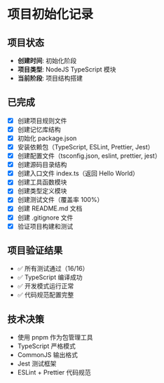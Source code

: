 # 项目初始化记录

## 项目状态
- **创建时间**: 初始化阶段
- **项目类型**: NodeJS TypeScript 模块
- **当前阶段**: 项目结构搭建

## 已完成
- [x] 创建项目规则文件
- [x] 创建记忆库结构
- [x] 初始化 package.json
- [x] 安装依赖包（TypeScript, ESLint, Prettier, Jest）
- [x] 创建配置文件（tsconfig.json, eslint, prettier, jest）
- [x] 创建源码目录结构
- [x] 创建入口文件 index.ts（返回 Hello World）
- [x] 创建工具函数模块
- [x] 创建类型定义模块
- [x] 创建测试文件（覆盖率 100%）
- [x] 创建 README.md 文档
- [x] 创建 .gitignore 文件
- [x] 验证项目构建和测试

## 项目验证结果
- ✅ 所有测试通过（16/16）
- ✅ TypeScript 编译成功
- ✅ 开发模式运行正常
- ✅ 代码规范配置完整

## 技术决策
- 使用 pnpm 作为包管理工具
- TypeScript 严格模式
- CommonJS 输出格式
- Jest 测试框架
- ESLint + Prettier 代码规范